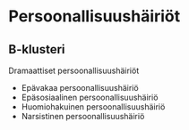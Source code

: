 # Persoonallisuushäiriöt

## B-klusteri
Dramaattiset persoonallisuushäiriöt
- Epävakaa persoonallisuushäiriö
- Epäsosiaalinen persoonallisuushäiriö
- Huomiohakuinen persoonallisuushäiriö
- Narsistinen persoonallisuushäiriö
